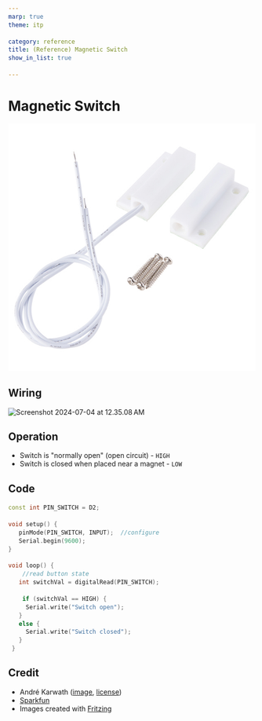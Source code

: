 ```yaml
---
marp: true
theme: itp

category: reference
title: (Reference) Magnetic Switch
show_in_list: true

---
```


<!-- headingDivider: 2 -->

# Magnetic Switch

<img src="magnetic_switch.assets/magnetic_switch.jpg" style="width:600px;" />

## Wiring

<img src="magnetic_switch.assets/Screenshot 2024-07-04 at 12.35.08 AM.png" alt="Screenshot 2024-07-04 at 12.35.08 AM" style="width:500px;" />

## Operation

* Switch is "normally open" (open circuit) - `HIGH`
* Switch is closed when placed near a magnet - `LOW`

## Code

````c++
const int PIN_SWITCH = D2;

void setup() {
   pinMode(PIN_SWITCH, INPUT);  //configure
   Serial.begin(9600);
}

void loop() {
	//read button state
   int switchVal = digitalRead(PIN_SWITCH); 
   
    if (switchVal == HIGH) {
     Serial.write("Switch open");
   }
   else {
     Serial.write("Switch closed");
   }
 }
````




## Credit

- André Karwath ([image](https://en.wikipedia.org/wiki/Reed_switch#/media/File:Reed_switch_(aka).jpg), [license](https://creativecommons.org/licenses/by-sa/2.5/deed.en))
- [Sparkfun](https://www.sparkfun.com/products/13247)
- Images created with [Fritzing](https://fritzing.org/home/)



